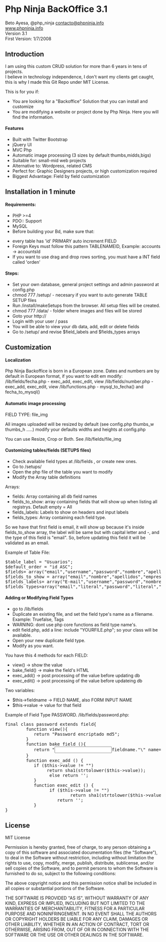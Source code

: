 # Php Ninja BackOffice 3.1


Beto Ayesa,  @php_ninja
contacto@phpninja.info  
www.phpninja.info  
Version 3.1  
First Version: 1/7/2008  

Introduction
------------
I am using this custom CRUD solution for more than 6 years in tens of projects.  
I believe in technology independence, I don't want my clients get caught, this is why I made this Git Repo under MIT License.

This is for you if:
* You are looking for a "Backoffice" Solution that you can install and customize
* You are modifying a website or project done by Php Ninja. Here you will find the information.

#### Features
* Built with Twitter Bootstrap
* jQuery UI
* MVC Php
* Automatic image processing (3 sizes by default thumbs,midds,bigs)
* Suitable for: small-mid web projects  
* Alternative to: Wordpress, related CMS  
* Perfect for: Graphic Designers projects, or high customization required  
* Biggest Advantage: Field by field customization
  

Installation in 1 minute
------------------------
#### Requirements:
- PHP >=4
- PDO:: Support
- MySQL
- Before building your Bd, make sure that:
* every table has 'id' PRIMARY auto increment FIELD
* Foreign Keys must follow this pattern TABLENAMEID, Example: accounts -> accountsId
* If you want to use drag and drop rows sorting, you must have a INT field called 'orden'

#### Steps:  
* Set your own database, general project settings and admin password at config.php
* chmod 777 /setup/ - necesary if you want to auto generate TABLE SETUP files
* Run /install/makeSetups from the browser. All setup files will be created. 
* chmod 777 /data/ - folder where images and files will be stored
* Goto your http:// 
* Login with your user / pass
* You will be able to view your db data, add, edit or delete fields
* Go to /setup/ and revise $field_labels and $fields_types arrays
 
Customization
-------------

#### Localization
Php Ninja Backoffice is born in a European zone.
Dates and numbers are by default in European format, if you want to edit em 
modify: 
/lib/fields/fecha.php - exec_add, exec_edit, view
/lib/fields/number.php - exec_add, exec_edit, view
/lib/functions.php - mysql_to_fecha() and fecha_to_mysql()

#### Automatic image processing
FIELD TYPE: file_img

All images uploaded will be resized by default (see config.php thumbs_w thumbs_h .....)
modify your defaults widths and heights at config.php

You can use Resize, Crop or Both. See /lib/fields/file_img



#### Customizing tables/fields (SETUPS files)

* Check available field types at /lib/fields , or create new ones.
* Go to /setups/
* Open the php file of the table you want to modify
* Modify the Array table definitions  
 
Arrays:  
* fields: Array containing all db field names 
* fields_to_show: array containing fields that will show up when listing all registrys. Default empty = All
* fields_labels: Labels to show on headers and input labels
* fields_types: Array containing each field type.  
 
So we have that first field is email, it will show up because it's inside fields_to_show array, the label will
be same but with capital letter and -, and the type of this field is "email". So, before updating this field it will be
validated as an email.  

  
Example of Table File:
<pre>
$table_label = "Usuarios";
$default_order = "id ASC";
$fields= array("email","username","password","nombre","apellidos","fecha_nacimiento","empresa","telf","direccion","municipio","provincia","codigopostal");
$fields_to_show = array("email","nombre","apellidos","empresa","telf","direccion","municipio","provincia","codigopostal");
$fields_labels= array("E-mail","username","password","nombre","apellidos","fecha nacimiento","empresa","telf","direccion","municipio","provincia","código postal");
$fields_types=array("email","literal","password","literal","literal","fecha","literal","literal","text","literal","literal","codigopostal");  
</pre>

#### Adding or Modifying Field Types
* go to /lib/fields
* Duplicate an existing file, and set the field type's name as a filename. Example: Truefalse, Tags
* WARNING: dont use php core functions as field type name's.
* edit field.php, add a line: include "YOURFILE.php"; so your class will be available.
* Open your new duplicate field type.
* Modify as you want.

You have this 4 methods for each FIELD:
* view() -> show the value
* bake_field() -> make the field's HTML 
* exec_add() -> post processing of the value before updating db
* exec_edit() -> post processing of the value before updateing db
 
Two variables:
* $this->fieldname  -> FIELD NAME, also FORM INPUT NAME
* $this->value -> value for that field  



Example of Field Type PASSWORD. /lib/fields/password.php:
<pre>
final class password extends field{
        function view(){
           return "Password encriptado md5";
        }
        function bake_field (){
           return "<input type=\"text\" cols=\"120\" id=\"".$this->fieldname."\" name=\"".$this->value."\" value=\"\">
        }
        function exec_add () {
           if ($this->value != "")
	         	return sha1(strtolower($this->value));
		         else return '';
	       }
	       function exec_edit () {
		         if ($this->value != "")
			             return sha1(strtolower($this->value)); 
	              	return '';
	       }
}
</pre>




License
----------------
MIT License 

Permission is hereby granted, free of charge, to any person obtaining a copy of this software and associated documentation files (the "Software"), to deal in the Software without restriction, including without limitation the rights to use, copy, modify, merge, publish, distribute, sublicense, and/or sell copies of the Software, and to permit persons to whom the Software is furnished to do so, subject to the following conditions:

The above copyright notice and this permission notice shall be included in all copies or substantial portions of the Software.

THE SOFTWARE IS PROVIDED "AS IS", WITHOUT WARRANTY OF ANY KIND, EXPRESS OR IMPLIED, INCLUDING BUT NOT LIMITED TO THE WARRANTIES OF MERCHANTABILITY, FITNESS FOR A PARTICULAR PURPOSE AND NONINFRINGEMENT. IN NO EVENT SHALL THE AUTHORS OR COPYRIGHT HOLDERS BE LIABLE FOR ANY CLAIM, DAMAGES OR OTHER LIABILITY, WHETHER IN AN ACTION OF CONTRACT, TORT OR OTHERWISE, ARISING FROM, OUT OF OR IN CONNECTION WITH THE SOFTWARE OR THE USE OR OTHER DEALINGS IN THE SOFTWARE.





